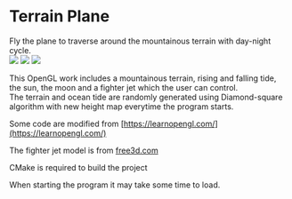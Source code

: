 # Terrain Plane
Fly the plane to traverse around the mountainous terrain with day-night cycle. <br />
![](https://github.com/zinzin-101/OpenGL_Real-Time-Rendering/blob/main/src/2_Terrain_Plane/gif/showcase1.gif)
![](https://github.com/zinzin-101/OpenGL_Real-Time-Rendering/blob/main/src/2_Terrain_Plane/gif/showcase2.gif)
![](https://github.com/zinzin-101/OpenGL_Real-Time-Rendering/blob/main/src/2_Terrain_Plane/gif/showcase3.gif)

This OpenGL work includes a mountainous terrain, rising and falling tide, the sun, the moon and a fighter jet which the user can control. <br />
The terrain and ocean tide are randomly generated using Diamond-square algorithm with new height map everytime the program starts. <br />

Some code are modified from [https://learnopengl.com/](https://learnopengl.com/) <br />

The fighter jet model is from [free3d.com](https://free3d.com/3d-model/fighter-jet-joint-european-v1--189655.html) <br />

CMake is required to build the project <br />

When starting the program it may take some time to load. <br />